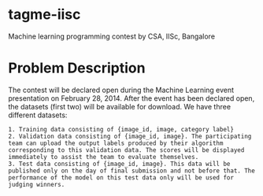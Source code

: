 tagme-iisc
==========

Machine learning programming contest by CSA, IISc, Bangalore

Problem Description
===================

The contest will be declared open during the Machine Learning event presentation on February 28, 2014. After the event has been declared open, the datasets (first two) will be available for download. We have three different datasets:

    1. Training data consisting of {image_id, image, category label}
    2. Validation data consisting of {image_id, image}. The participating team can upload the output labels produced by their algorithm corresponding to this validation data. The scores will be displayed immediately to assist the team to evaluate themselves.
    3. Test data consisting of {image_id, image}. This data will be published only on the day of final submission and not before that. The performance of the model on this test data only will be used for judging winners.

